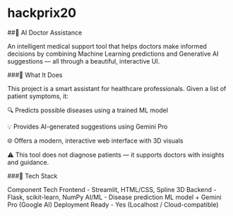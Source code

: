 # hackprix20
##🧠 AI Doctor Assistance

An intelligent medical support tool that helps doctors make informed decisions by combining Machine Learning predictions and Generative AI suggestions — all through a beautiful, interactive UI.



###🚀 What It Does

This project is a smart assistant for healthcare professionals. Given a list of patient symptoms, it:

🔍 Predicts possible diseases using a trained ML model

💡 Provides AI-generated suggestions using Gemini Pro

🌐 Offers a modern, interactive web interface with 3D visuals

⚠️ This tool does not diagnose patients — it supports doctors with insights and guidance.

###🧰 Tech Stack

Component    	Tech
Frontend -	Streamlit, HTML/CSS, Spline 3D
Backend -	Flask, scikit-learn, NumPy
AI/ML -	Disease prediction ML model + Gemini Pro (Google AI)
Deployment Ready	- Yes (Localhost / Cloud-compatible)
